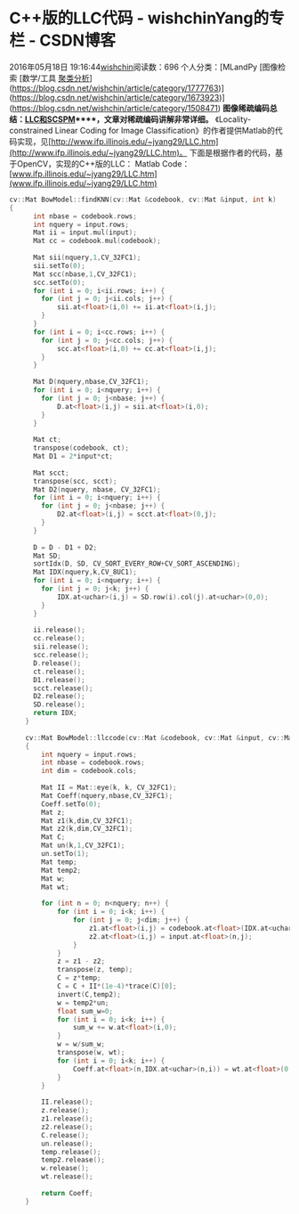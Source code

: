 # C++版的LLC代码 - wishchinYang的专栏 - CSDN博客
2016年05月18日 19:16:44[wishchin](https://me.csdn.net/wishchin)阅读数：696
个人分类：[MLandPy																[图像检索																[数学/工具																[聚类分析](https://blog.csdn.net/wishchin/article/category/3126453)](https://blog.csdn.net/wishchin/article/category/1777763)](https://blog.csdn.net/wishchin/article/category/1673923)](https://blog.csdn.net/wishchin/article/category/1508471)
**图像稀疏编码总结：[LLC和SCSPM](http://blog.csdn.net/xiaojidan2011/article/details/9916367)****，文章对稀疏编码讲解非常详细。**
《Locality-constrained Linear Coding for Image Classification》的作者提供Matlab的代码实现，见[http://www.ifp.illinois.edu/~jyang29/LLC.htm](http://www.ifp.illinois.edu/~jyang29/LLC.htm)。
下面是根据作者的代码，基于OpenCV，实现的C++版的LLC：
Matlab Code：[www.ifp.illinois.edu/~jyang29/LLC.htm](www.ifp.illinois.edu/~jyang29/LLC.htm)
```cpp
cv::Mat BowModel::findKNN(cv::Mat &codebook, cv::Mat &input, int k) 
{  
      int nbase = codebook.rows;  
      int nquery = input.rows;  
      Mat ii = input.mul(input);  
      Mat cc = codebook.mul(codebook);  
        
      Mat sii(nquery,1,CV_32FC1);  
      sii.setTo(0);  
      Mat scc(nbase,1,CV_32FC1);  
      scc.setTo(0);  
      for (int i = 0; i<ii.rows; i++) {  
        for (int j = 0; j<ii.cols; j++) {  
            sii.at<float>(i,0) += ii.at<float>(i,j);  
        }  
      }  
      for (int i = 0; i<cc.rows; i++) {  
        for (int j = 0; j<cc.cols; j++) {  
            scc.at<float>(i,0) += cc.at<float>(i,j);  
        }  
      }  
        
      Mat D(nquery,nbase,CV_32FC1);  
      for (int i = 0; i<nquery; i++) {  
        for (int j = 0; j<nbase; j++) {  
            D.at<float>(i,j) = sii.at<float>(i,0);  
        }  
      }  
        
      Mat ct;  
      transpose(codebook, ct);  
      Mat D1 = 2*input*ct;  
        
      Mat scct;  
      transpose(scc, scct);  
      Mat D2(nquery, nbase, CV_32FC1);  
      for (int i = 0; i<nquery; i++) {  
        for (int j = 0; j<nbase; j++) {  
            D2.at<float>(i,j) = scct.at<float>(0,j);  
        }  
      }  
        
      D = D - D1 + D2;  
      Mat SD;  
      sortIdx(D, SD, CV_SORT_EVERY_ROW+CV_SORT_ASCENDING);  
      Mat IDX(nquery,k,CV_8UC1);  
      for (int i = 0; i<nquery; i++) {  
        for (int j = 0; j<k; j++) {  
            IDX.at<uchar>(i,j) = SD.row(i).col(j).at<uchar>(0,0);  
        }  
      }  
        
      ii.release();  
      cc.release();  
      sii.release();  
      scc.release();  
      D.release();  
      ct.release();  
      D1.release();  
      scct.release();  
      D2.release();  
      SD.release();  
      return IDX;  
    }  
      
    cv::Mat BowModel::llccode(cv::Mat &codebook, cv::Mat &input, cv::Mat IDX, int k)  
    {  
        int nquery = input.rows;  
        int nbase = codebook.rows;  
        int dim = codebook.cols;  
      
        Mat II = Mat::eye(k, k, CV_32FC1);  
        Mat Coeff(nquery,nbase,CV_32FC1);  
        Coeff.setTo(0);  
        Mat z;  
        Mat z1(k,dim,CV_32FC1);  
        Mat z2(k,dim,CV_32FC1);  
        Mat C;  
        Mat un(k,1,CV_32FC1);  
        un.setTo(1);  
        Mat temp;  
        Mat temp2;  
        Mat w;  
        Mat wt;  
      
        for (int n = 0; n<nquery; n++) {  
            for (int i = 0; i<k; i++) {  
                for (int j = 0; j<dim; j++) {  
                    z1.at<float>(i,j) = codebook.at<float>(IDX.at<uchar>(n,i),j);  
                    z2.at<float>(i,j) = input.at<float>(n,j);  
                }  
            }  
            z = z1 - z2;  
            transpose(z, temp);  
            C = z*temp;  
            C = C + II*(1e-4)*trace(C)[0];  
            invert(C,temp2);  
            w = temp2*un;  
            float sum_w=0;  
            for (int i = 0; i<k; i++) {  
                sum_w += w.at<float>(i,0);  
            }  
            w = w/sum_w;  
            transpose(w, wt);  
            for (int i = 0; i<k; i++) {  
                Coeff.at<float>(n,IDX.at<uchar>(n,i)) = wt.at<float>(0,i);  
            }  
        }  
      
        II.release();  
        z.release();  
        z1.release();  
        z2.release();  
        C.release();  
        un.release();  
        temp.release();  
        temp2.release();  
        w.release();  
        wt.release();  
      
        return Coeff;  
    }
```

